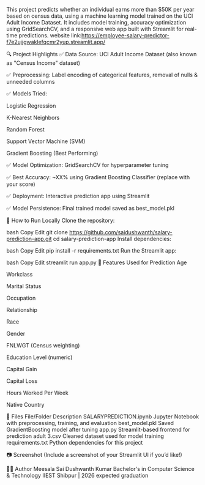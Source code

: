 This project predicts whether an individual earns more than $50K per year based on census data, using a machine learning model trained on the UCI Adult Income Dataset. It includes model training, accuracy optimization using GridSearchCV, and a responsive web app built with Streamlit for real-time predictions.
website link:https://employee-salary-predictor-f7e2ujjgwaklefqcmr2yup.streamlit.app/


🔍 Project Highlights
✅ Data Source: UCI Adult Income Dataset (also known as "Census Income" dataset)

✅ Preprocessing: Label encoding of categorical features, removal of nulls & unneeded columns

✅ Models Tried:

Logistic Regression

K-Nearest Neighbors

Random Forest

Support Vector Machine (SVM)

Gradient Boosting (Best Performing)

✅ Model Optimization: GridSearchCV for hyperparameter tuning

✅ Best Accuracy: ~XX% using Gradient Boosting Classifier (replace with your score)

✅ Deployment: Interactive prediction app using Streamlit

✅ Model Persistence: Final trained model saved as best_model.pkl

🚀 How to Run Locally
Clone the repository:

bash
Copy
Edit
git clone https://github.com/saidushwanth/salary-prediction-app.git
cd salary-prediction-app
Install dependencies:

bash
Copy
Edit
pip install -r requirements.txt
Run the Streamlit app:

bash
Copy
Edit
streamlit run app.py
🧠 Features Used for Prediction
Age

Workclass

Marital Status

Occupation

Relationship

Race

Gender

FNLWGT (Census weighting)

Education Level (numeric)

Capital Gain

Capital Loss

Hours Worked Per Week

Native Country

📁 Files
File/Folder	Description
SALARYPREDICTION.ipynb	Jupyter Notebook with preprocessing, training, and evaluation
best_model.pkl	Saved GradientBoosting model after tuning
app.py	Streamlit-based frontend for prediction
adult 3.csv	Cleaned dataset used for model training
requirements.txt	Python dependencies for this project

📷 Screenshot
(Include a screenshot of your Streamlit UI if you’d like!)

🙋‍♂️ Author
Meesala Sai Dushwanth Kumar
Bachelor's in Computer Science & Technology
IIEST Shibpur | 2026 expected graduation

